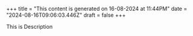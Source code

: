 +++
title = "This content is generated on 16-08-2024 at 11:44PM"
date = "2024-08-16T09:06:03.446Z"
draft = false
+++

  This is Description
        